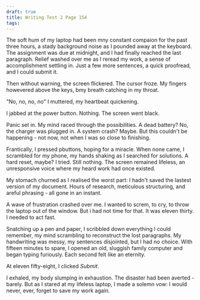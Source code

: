 ```yaml
---
draft: true
title: Writing Test 2 Page 154
tags:
---
```

The soft hum of my laptop had been mny constant compaion for the past three hours, a stady background noise as I pounded away at the keyboard. The assignment was due at midnight, and I had finally reached the last paragraph. Relief washed over me as I reread my work, a sense of accomplishment settling in. Just a few more sentences, a quick proofread, and I could submit it. 

Then without warning, the screen flickered. The cursor froze. My fingers howevered above the keys, bmy breath catching in my throat. 

"No, no, no, no" I muttered, my heartbeat quickening. 

I jabbed at the power button. Nothing. The screen went black. 

Panic set in. My mind raced through the possibilities. A dead battery? No, the charger was plugged in. A system crash? Maybe. But this couldn't be happening - not now, not when I was so close to finishing. 

Frantically, I pressed pbuttons, hoping for a miracle. When none came, I scrambled for my phone, my hands shaking as I searched for solutions. A hard reset, maybe? I tried. Still nothing. The screen remained lifeless, an unresponsive voice where my heard work had once existed. 

My stomach churned as I realised the worst part: I hadn't saved the lastest version of my document. Hours of research, meticulous structuring, and areful phrasing - all gone in an instant.

A wave of frustration crashed over me. I wanted to screm, to cry, to throw the laptop out of the window. But i had not time for that. It was eleven thirty. I needed to act fast. 

Snatching up a pen and paper, I scribbled down everything I could remember, my mind scrambling to reconstruct the lost paragraphs. My handwriting was messy, my sentences disjointed, but I had no choice. With fifteen minutes to spare, I opened an old, sluggish family computer and began typing furiously. Each second felt like an eternity. 

At eleven fifty-eight, I clicked *Submit*. 

I exhaled, my body slumping in exhaustion. The disaster had been averted - barely. But as I stared at my lifeless laptop, I made a solemn vow: I would never, ever, forget to save my work again. 
